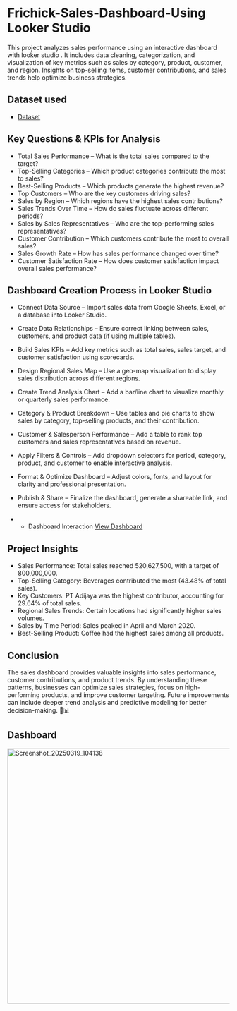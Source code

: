 # Frichick-Sales-Dashboard-Using Looker Studio
This project analyzes sales performance using an interactive dashboard with looker studio . It includes data cleaning, categorization, and visualization of key metrics such as sales by category, product, customer, and region. Insights on top-selling items, customer contributions, and sales trends help optimize business strategies.

## Dataset used
-  <a href="https://github.com/Melanie221/Frichick-Sales-Dashboard/blob/main/dataset%20sales%20frichick.xlsx">Dataset</a>

## Key Questions & KPIs for Analysis
-	Total Sales Performance – What is the total sales compared to the target?
-	Top-Selling Categories – Which product categories contribute the most to sales?
-	Best-Selling Products – Which products generate the highest revenue?
-	Top Customers – Who are the key customers driving sales?
-	Sales by Region – Which regions have the highest sales contributions?
-	Sales Trends Over Time – How do sales fluctuate across different periods?
-	Sales by Sales Representatives – Who are the top-performing sales representatives?
-	Customer Contribution – Which customers contribute the most to overall sales?
-	Sales Growth Rate – How has sales performance changed over time?
-	Customer Satisfaction Rate – How does customer satisfaction impact overall sales performance?

## Dashboard Creation Process in Looker Studio
- Connect Data Source – Import sales data from Google Sheets, Excel, or a database into Looker Studio.
- Create Data Relationships – Ensure correct linking between sales, customers, and product data (if using multiple tables).
- Build Sales KPIs – Add key metrics such as total sales, sales target, and customer satisfaction using scorecards.
- Design Regional Sales Map – Use a geo-map visualization to display sales distribution across different regions.
- Create Trend Analysis Chart – Add a bar/line chart to visualize monthly or quarterly sales performance.
- Category & Product Breakdown – Use tables and pie charts to show sales by category, top-selling products, and their contribution.
- Customer & Salesperson Performance – Add a table to rank top customers and sales representatives based on revenue.
- Apply Filters & Controls – Add dropdown selectors for period, category, product, and customer to enable interactive analysis.
- Format & Optimize Dashboard – Adjust colors, fonts, and layout for clarity and professional presentation.
- Publish & Share – Finalize the dashboard, generate a shareable link, and ensure access for stakeholders.

- - Dashboard Interaction  <a href="https://github.com/Melanie221/Frichick-Sales-Dashboard/blob/main/Screenshot_20250319_104138.png">View Dashboard</a>

## Project Insights
- Sales Performance: Total sales reached 520,627,500, with a target of 800,000,000.
- Top-Selling Category: Beverages contributed the most (43.48% of total sales).
- Key Customers: PT Adijaya was the highest contributor, accounting for 29.64% of total sales.
- Regional Sales Trends: Certain locations had significantly higher sales volumes.
- Sales by Time Period: Sales peaked in April and March 2020.
- Best-Selling Product: Coffee had the highest sales among all products.

## Conclusion
The sales dashboard provides valuable insights into sales performance, customer contributions, and product trends. By understanding these patterns, businesses can optimize sales strategies, focus on high-performing products, and improve customer targeting. Future improvements can include deeper trend analysis and predictive modeling for better decision-making. 🚀📊

## Dashboard
<img width="579" alt="Screenshot_20250319_104138" src="https://github.com/user-attachments/assets/9bc80395-7117-45ec-9b53-0f50f535eae8" />

